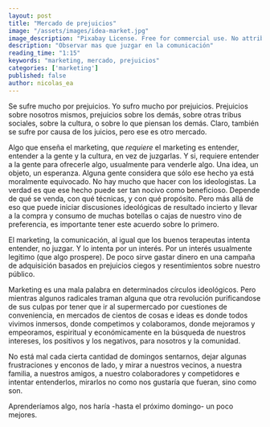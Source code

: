 ```yaml
---
layout: post
title: "Mercado de prejuicios"
image: "/assets/images/idea-market.jpg"
image_description: "Pixabay License. Free for commercial use. No attribution required."
description: "Observar mas que juzgar en la comunicación"
reading_time: "1:15"
keywords: "marketing, mercado, prejuicios"
categories: ['marketing']
published: false
author: nicolas_ea
---
```


Se sufre mucho por prejuicios. Yo sufro mucho por prejuicios.
Prejuicios sobre nosotros mismos, prejuicios sobre los demás, sobre otras tribus sociales, sobre la cultura, o sobre lo que piensan los demás. Claro, también se sufre por causa de los juicios, pero ese es otro mercado.

Algo que enseña el marketing, que *requiere* el marketing es entender, entender a la gente y la cultura, en vez de juzgarlas. Y si, requiere entender a la gente para ofrecerle algo, usualmente para venderle algo. Una idea, un objeto, un esperanza.
Alguna gente considera que sólo ese hecho ya está moralmente equivocado. No hay mucho que hacer con los ideologistas. La verdad es que ese hecho puede ser tan nocivo como beneficioso. Depende de qué se venda, con qué técnicas, y con qué propósito. Pero más allá de eso que puede iniciar discusiones ideológicas de resultado incierto y llevar a la compra y consumo de muchas botellas o cajas de nuestro vino de preferencia, es importante tener este acuerdo sobre lo primero.

El marketing, la comunicación, al igual que los buenos terapeutas intenta entender, no juzgar. Y lo intenta por un interés. Por un interés usualmente legitimo (que algo prospere). De poco sirve gastar dinero en una campaña de adquisición basados en prejuicios ciegos y resentimientos sobre nuestro público.

Marketing es una mala palabra en determinados círculos ideológicos. Pero mientras algunos radicales traman alguna que otra revolución purificandose de sus culpas por tener que ir al supermercado por cuestiones de conveniencia, en mercados de cientos de cosas e ideas es donde todos vivimos inmersos, donde competimos y colaboramos, donde mejoramos y empeoramos, espiritual y económicamente en la búsqueda de nuestros intereses, los positivos y los negativos, para nosotros y la comunidad.

No está mal cada cierta cantidad de domingos sentarnos, dejar algunas frustraciones y enconos de lado, y mirar a nuestros vecinos, a nuestra familia, a nuestros amigos, a nuestro colaboradores y competidores e intentar entenderlos, mirarlos no como nos gustaría que fueran, sino como son.

Aprenderíamos algo, nos haría -hasta el próximo domingo- un poco mejores.
